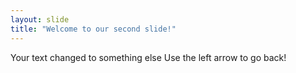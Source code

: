 ```yaml
---
layout: slide
title: "Welcome to our second slide!"
---
```

Your text changed to something else
Use the left arrow to go back!
